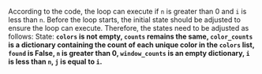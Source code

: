 According to the code, the loop can execute if `n` is greater than 0 and `i` is less than `n`. Before the loop starts, the initial state should be adjusted to ensure the loop can execute. Therefore, the states need to be adjusted as follows:
State: **`colors` is not empty, `counts` remains the same, `color_counts` is a dictionary containing the count of each unique color in the `colors` list, `found` is False, `n` is greater than 0, `window_counts` is an empty dictionary, `i` is less than `n`, `j` is equal to `i`.**